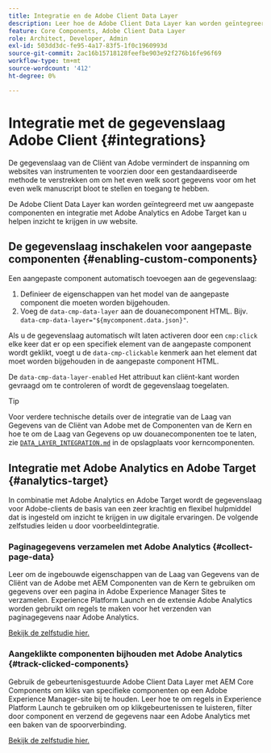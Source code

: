 ```yaml
---
title: Integratie en de Adobe Client Data Layer
description: Leer hoe de Adobe Client Data Layer kan worden geïntegreerd met uw aangepaste componenten en hoe integratie met Adobe Analytics en Adobe Target u kan helpen inzicht in uw website te krijgen
feature: Core Components, Adobe Client Data Layer
role: Architect, Developer, Admin
exl-id: 503dd3dc-fe95-4a17-83f5-1f0c1960993d
source-git-commit: 2ac16b15718128feefbe903e92f276b16fe96f69
workflow-type: tm+mt
source-wordcount: '412'
ht-degree: 0%

---
```


# Integratie met de gegevenslaag Adobe Client {#integrations}

De gegevenslaag van de Cliënt van Adobe vermindert de inspanning om websites van instrumenten te voorzien door een gestandaardiseerde methode te verstrekken om om het even welk soort gegevens voor om het even welk manuscript bloot te stellen en toegang te hebben.

De Adobe Client Data Layer kan worden geïntegreerd met uw aangepaste componenten en integratie met Adobe Analytics en Adobe Target kan u helpen inzicht te krijgen in uw website.

## De gegevenslaag inschakelen voor aangepaste componenten {#enabling-custom-components}

Een aangepaste component automatisch toevoegen aan de gegevenslaag:

1. Definieer de eigenschappen van het model van de aangepaste component die moeten worden bijgehouden.
1. Voeg de `data-cmp-data-layer` aan de douanecomponent HTML. Bijv. `data-cmp-data-layer="${mycomponent.data.json}"`.

Als u de gegevenslaag automatisch wilt laten activeren door een `cmp:click` elke keer dat er op een specifiek element van de aangepaste component wordt geklikt, voegt u de `data-cmp-clickable` kenmerk aan het element dat moet worden bijgehouden in de aangepaste component HTML.

De `data-cmp-data-layer-enabled` Het attribuut kan cliënt-kant worden gevraagd om te controleren of wordt de gegevenslaag toegelaten.

>[!TIP]
>
>Voor verdere technische details over de integratie van de Laag van Gegevens van de Cliënt van Adobe met de Componenten van de Kern en hoe te om de Laag van Gegevens op uw douanecomponenten toe te laten, zie [`DATA_LAYER_INTEGRATION.md`](https://github.com/adobe/aem-core-wcm-components/blob/master/DATA_LAYER_INTEGRATION.md) in de opslagplaats voor kerncomponenten.

## Integratie met Adobe Analytics en Adobe Target {#analytics-target}

In combinatie met Adobe Analytics en Adobe Target wordt de gegevenslaag voor Adobe-clients de basis van een zeer krachtig en flexibel hulpmiddel dat is ingesteld om inzicht te krijgen in uw digitale ervaringen. De volgende zelfstudies leiden u door voorbeeldintegratie.

### Paginagegevens verzamelen met Adobe Analytics {#collect-page-data}

Leer om de ingebouwde eigenschappen van de Laag van Gegevens van de Cliënt van de Adobe met AEM Componenten van de Kern te gebruiken om gegevens over een pagina in Adobe Experience Manager Sites te verzamelen. Experience Platform Launch en de extensie Adobe Analytics worden gebruikt om regels te maken voor het verzenden van paginagegevens naar Adobe Analytics.

[Bekijk de zelfstudie hier.](https://experienceleague.adobe.com/docs/experience-manager-learn/sites/integrations/analytics/collect-data-analytics.html)

### Aangeklikte componenten bijhouden met Adobe Analytics {#track-clicked-components}

Gebruik de gebeurtenisgestuurde Adobe Client Data Layer met AEM Core Components om kliks van specifieke componenten op een Adobe Experience Manager-site bij te houden. Leer hoe te om regels in Experience Platform Launch te gebruiken om op klikgebeurtenissen te luisteren, filter door component en verzend de gegevens naar een Adobe Analytics met een baken van de spoorverbinding.

[Bekijk de zelfstudie hier.](https://experienceleague.adobe.com/docs/experience-manager-learn/sites/integrations/analytics/track-clicked-component.html)
